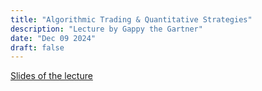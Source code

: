 ```yaml
---
title: "Algorithmic Trading & Quantitative Strategies"
description: "Lecture by Gappy the Gartner"
date: "Dec 09 2024"
draft: false
---
```


[Slides of the lecture](https://www.dropbox.com/scl/fo/dcjs09n8o1n9who0vo4nl/AFAauM1KG6IbunT2i8KaBTk/NYU%20notes%20Giuseppe/NYU%20notes%20Giuseppe?dl=0&preview=Algorithmic+Trading+%26+Quantitative+Strategies+Gappy+Lecture+1.pdf&rlkey=4jn8vzqdki29i3t2vzfkkobnd&subfolder_nav_tracking=1)
